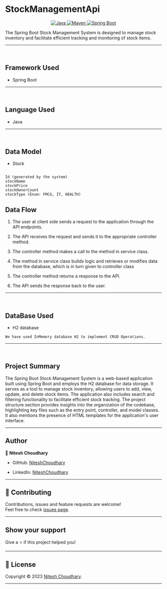 # StockManagementApi


<p align="center">
<a href="Java url">
    <img alt="Java" src="https://img.shields.io/badge/Java->=8-darkblue.svg" />
</a>
<a href="Maven url" >
    <img alt="Maven" src="https://img.shields.io/badge/maven-3.0.5-brightgreen.svg" />
</a>
<a href="Spring Boot url" >
    <img alt="Spring Boot" src="https://img.shields.io/badge/Spring Boot-3.0.6-brightgreen.svg" />
</a>
</p>
The Spring Boot Stock Management System is designed to manage stock inventory and facilitate efficient tracking and monitoring of stock items.

---
<br>

## Framework Used
* Spring Boot

---
<br>

## Language Used
* Java

---
<br>

## Data Model

* Stock
```

Id (generated by the system)
stockName
stockPrice
stockOwnerCount
stockType (Enum: FMCG, IT, HEALTH)
```


## Data Flow

1. The user at client side sends a request to the application through the API endpoints.
2. The API receives the request and sends it to the appropriate controller method.
3. The controller method makes a call to the method in service class.

4. The method in service class builds logic and retrieves or modifies data from the database, which is in turn given to controller class
5. The controller method returns a response to the API.
6. The API sends the response back to the user.

---

<br>

## DataBase Used
* H2 database
```
We have used InMemory database H2 to implement CRUD Operations.
```
---
<br>

## Project Summary
The Spring Boot Stock Management System is a web-based application built using Spring Boot and employs the H2 database for data storage. 
It serves as a tool to manage stock inventory, allowing users to add, view, update, and delete stock items. 
The application also includes search and filtering functionality to facilitate efficient stock tracking. 
The project structure section provides insights into the organization of the codebase, 
highlighting key files such as the entry point, controller, and model classes. It also mentions the presence of HTML templates for the application's user interface.

---

## Author

👤 **Nitesh Choudhary**

* GitHub: [NiteshChoudhary](https://github.com/nitesh1710)

* LinkedIn: [NiteshChoudhary](https://www.linkedin.com/in/niteshchoudhary17)
    
---

## 🤝 Contributing

Contributions, issues and feature requests are welcome!<br />Feel free to check [issues page]("url").
    
---
    
## Show your support

Give a ⭐️ if this project helped you!
    
---
    
## 📝 License

Copyright © 2023 [Nitesh Choudhary](https://github.com/AjinkyaPersonal).<br />

    
---
